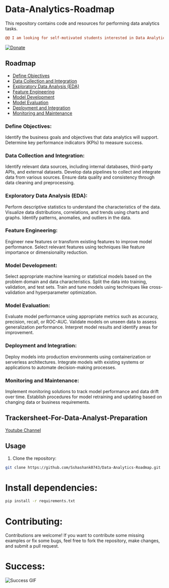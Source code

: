 # Data-Analytics-Roadmap

This repository contains code and resources for performing data analytics tasks.

```diff
@@ I am looking for self-motivated students interested in Data Analytics at different levels! @@
```

[![Donate](https://www.paypalobjects.com/en_US/i/btn/btn_donate_SM.gif)](https://www.buymeacoffee.com/shashankshukla)

## Roadmap

- [Define Objectives](#define-objectives)
- [Data Collection and Integration](#data-collection-and-integration)
- [Exploratory Data Analysis (EDA)](#exploratory-data-analysis-eda)
- [Feature Engineering](#feature-engineering)
- [Model Development](#model-development)
- [Model Evaluation](#model-evaluation)
- [Deployment and Integration](#deployment-and-integration)
- [Monitoring and Maintenance](#monitoring-and-maintenance)


### Define Objectives:
Identify the business goals and objectives that data analytics will support.
Determine key performance indicators (KPIs) to measure success.


### Data Collection and Integration:
Identify relevant data sources, including internal databases, third-party APIs, and external datasets.
Develop data pipelines to collect and integrate data from various sources.
Ensure data quality and consistency through data cleaning and preprocessing.


### Exploratory Data Analysis (EDA):

Perform descriptive statistics to understand the characteristics of the data.
Visualize data distributions, correlations, and trends using charts and graphs.
Identify patterns, anomalies, and outliers in the data.


### Feature Engineering:

Engineer new features or transform existing features to improve model performance.
Select relevant features using techniques like feature importance or dimensionality reduction.


### Model Development:

Select appropriate machine learning or statistical models based on the problem domain and data characteristics.
Split the data into training, validation, and test sets.
Train and tune models using techniques like cross-validation and hyperparameter optimization.


### Model Evaluation:

Evaluate model performance using appropriate metrics such as accuracy, precision, recall, or ROC-AUC.
Validate models on unseen data to assess generalization performance.
Interpret model results and identify areas for improvement.


### Deployment and Integration:

Deploy models into production environments using containerization or serverless architectures.
Integrate models with existing systems or applications to automate decision-making processes.


### Monitoring and Maintenance:

Implement monitoring solutions to track model performance and data drift over time.
Establish procedures for model retraining and updating based on changing data or business requirements.


## Trackersheet-For-Data-Analyst-Preparation

[Youtube Channel](https://www.youtube.com/watch?v=yVlMaynpaO8&t=3s)


## Usage

1. Clone the repository:

```bash
git clone https://github.com/Sshashank0743/Data-Analytics-Roadmap.git

```
# Install dependencies:
```bash
pip install -r requirements.txt
```

# Contributing:
Contributions are welcome! If you want to contribute some missing examples or fix some bugs, feel free to fork the repository, make changes, and submit a pull request.

# Success:

![Success GIF](https://media.giphy.com/media/v1.Y2lkPTc5MGI3NjExYTB0eWt1a2lvbzg4bXZ2NjM4NzNqczY4MXMxcnFrbHBjMjZhcW50cyZlcD12MV9pbnRlcm5hbF9naWZfYnlfaWQmY3Q9Zw/HLoJUnVVvyJkcGgxsv/giphy.gif)



